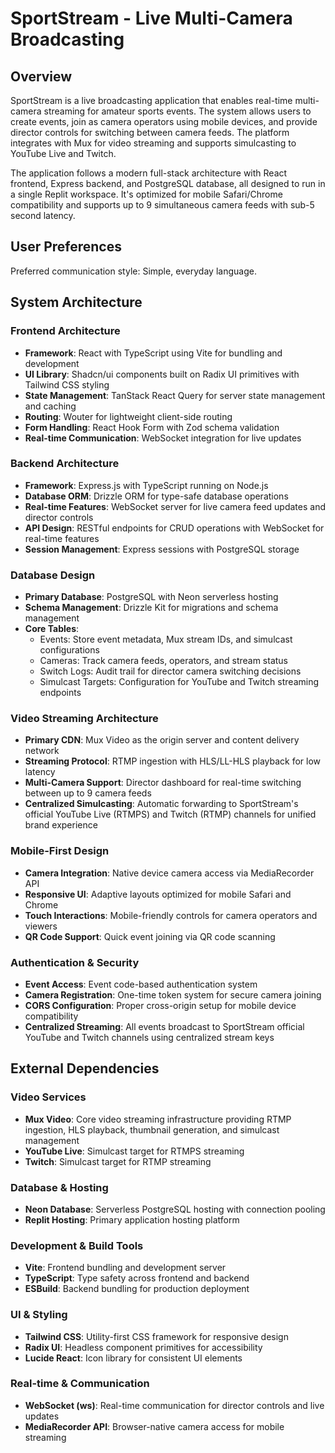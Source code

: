 # SportStream - Live Multi-Camera Broadcasting

## Overview

SportStream is a live broadcasting application that enables real-time multi-camera streaming for amateur sports events. The system allows users to create events, join as camera operators using mobile devices, and provide director controls for switching between camera feeds. The platform integrates with Mux for video streaming and supports simulcasting to YouTube Live and Twitch.

The application follows a modern full-stack architecture with React frontend, Express backend, and PostgreSQL database, all designed to run in a single Replit workspace. It's optimized for mobile Safari/Chrome compatibility and supports up to 9 simultaneous camera feeds with sub-5 second latency.

## User Preferences

Preferred communication style: Simple, everyday language.

## System Architecture

### Frontend Architecture
- **Framework**: React with TypeScript using Vite for bundling and development
- **UI Library**: Shadcn/ui components built on Radix UI primitives with Tailwind CSS styling
- **State Management**: TanStack React Query for server state management and caching
- **Routing**: Wouter for lightweight client-side routing
- **Form Handling**: React Hook Form with Zod schema validation
- **Real-time Communication**: WebSocket integration for live updates

### Backend Architecture
- **Framework**: Express.js with TypeScript running on Node.js
- **Database ORM**: Drizzle ORM for type-safe database operations
- **Real-time Features**: WebSocket server for live camera feed updates and director controls
- **API Design**: RESTful endpoints for CRUD operations with WebSocket for real-time features
- **Session Management**: Express sessions with PostgreSQL storage

### Database Design
- **Primary Database**: PostgreSQL with Neon serverless hosting
- **Schema Management**: Drizzle Kit for migrations and schema management
- **Core Tables**:
  - Events: Store event metadata, Mux stream IDs, and simulcast configurations
  - Cameras: Track camera feeds, operators, and stream status
  - Switch Logs: Audit trail for director camera switching decisions
  - Simulcast Targets: Configuration for YouTube and Twitch streaming endpoints

### Video Streaming Architecture
- **Primary CDN**: Mux Video as the origin server and content delivery network
- **Streaming Protocol**: RTMP ingestion with HLS/LL-HLS playback for low latency
- **Multi-Camera Support**: Director dashboard for real-time switching between up to 9 camera feeds
- **Centralized Simulcasting**: Automatic forwarding to SportStream's official YouTube Live (RTMPS) and Twitch (RTMP) channels for unified brand experience

### Mobile-First Design
- **Camera Integration**: Native device camera access via MediaRecorder API
- **Responsive UI**: Adaptive layouts optimized for mobile Safari and Chrome
- **Touch Interactions**: Mobile-friendly controls for camera operators and viewers
- **QR Code Support**: Quick event joining via QR code scanning

### Authentication & Security
- **Event Access**: Event code-based authentication system
- **Camera Registration**: One-time token system for secure camera joining
- **CORS Configuration**: Proper cross-origin setup for mobile device compatibility
- **Centralized Streaming**: All events broadcast to SportStream official YouTube and Twitch channels using centralized stream keys

## External Dependencies

### Video Services
- **Mux Video**: Core video streaming infrastructure providing RTMP ingestion, HLS playback, thumbnail generation, and simulcast management
- **YouTube Live**: Simulcast target for RTMPS streaming
- **Twitch**: Simulcast target for RTMP streaming

### Database & Hosting
- **Neon Database**: Serverless PostgreSQL hosting with connection pooling
- **Replit Hosting**: Primary application hosting platform

### Development & Build Tools
- **Vite**: Frontend bundling and development server
- **TypeScript**: Type safety across frontend and backend
- **ESBuild**: Backend bundling for production deployment

### UI & Styling
- **Tailwind CSS**: Utility-first CSS framework for responsive design
- **Radix UI**: Headless component primitives for accessibility
- **Lucide React**: Icon library for consistent UI elements

### Real-time & Communication
- **WebSocket (ws)**: Real-time communication for director controls and live updates
- **MediaRecorder API**: Browser-native camera access for mobile streaming